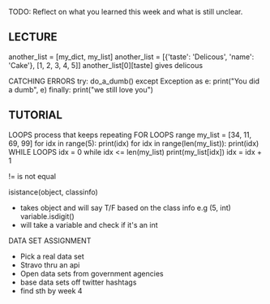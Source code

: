 TODO: Reflect on what you learned this week and what is still unclear.

LECTURE
------------------------------------------------------------------------------------------------------------
another_list = [my_dict, my_list]
another_list = [{'taste': 'Delicous', 'name': 'Cake'}, [1, 2, 3, 4, 5]]
another_list[0][taste] gives delicous

CATCHING ERRORS
try:
    do_a_dumb()
except Exception as e:
    print("You did a dumb", e)
finally:
    print("we still love you")

TUTORIAL
------------------------------------------------------------------------------------------------------------
LOOPS
process that keeps repeating
    FOR LOOPS
range
my_list = [34, 11, 69, 99]
for idx in range(5):
    print(idx)
for idx in range(len(my_list)):
    print(idx)
WHILE LOOPS
idx = 0
while idx <= len(my_list)
    print(my_list[idx])
    idx = idx + 1

!= is not equal

isistance(object, classinfo) 
- takes object and will say T/F based on the class info e.g (5, int)
variable.isdigit()
- will take a variable and check if it's an int

DATA SET ASSIGNMENT
- Pick a real data set
- Stravo thru an api
- Open data sets from government agencies
- base data sets off twitter hashtags
- find sth by week 4

